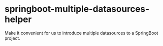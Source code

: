 # springboot-multiple-datasources-helper
Make it convenient for us to introduce multiple datasources to a SpringBoot project.
